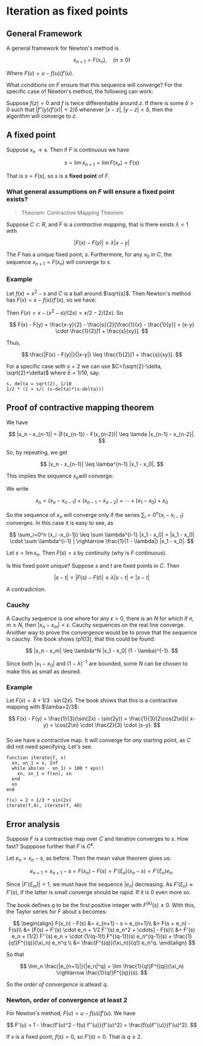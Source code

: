 # Iteration as fixed points

## General Framework

A general framework for Newton's method is

$$
x_{n+1} = F(x_n), \quad (n\geq 0)
$$

Where $F(u) = u - f(u)/f'(u)$.

What conditions on $F$ ensure that this sequence will converge? For the specific case of Newton's method, the following can work:

Suppose $f(z) = 0$ and $f$ is twice differentiable around $z$. 
If there is some $\delta > 0$ such that $|f''(y)/f'(x)| < 2/\delta$ whenever $|x-z|, |y-z| < \delta$, then the algorithm will converge to $z$.

## A fixed point

Suppose $x_n \rightarrow s$. Then if $F$ is continuous we have

$$
s = \lim x_{n+1} = \lim F(x_n) = F(s)
$$

That is $s = F(s)$, so $s$ is a **fixed point** of $F$.


### What general assumptions on $F$ will ensure a fixed point exists?

> Theorem: Contractive Mapping Theorem

Suppose $C \subset R$, and $F$ is a *contractive mapping*, that is there exists $\lambda < 1$ with

$$
| F(x) - F(y) | \leq \lambda |x - y|
$$

The $F$ has a unique fixed point, $s$. Furthermore, for any $x_0$ in $C$, the sequence $x_{n+1} = F(x_n)$ will converge to $s$.

### Example

Let $f(x) = x^2 - s$ and $C$ is a ball around $\sqrt{s}$. Then Newton's method has $F(x) = x - f(x)/f'(x)$, so we have:

Then $F(x) = x - (x^2 - s)/(2x) = x/2 - 2/(2x)$. So

$$
F(x) - F(y) = \frac{x-y}{2} - \frac{s}{2}[\frac{1}{x} - \frac{1}{y}] = (x-y) \cdot \frac{1}{2}[1 + \frac{s}{xy}].
$$

Thus,

$$
\frac{|F(x) - F(y)|}{|x-y|} \leq \frac{1}{2}[1 + \frac{s}{xy}].
$$

For a specific case with $s=2$ we can use $C=(\sqrt{2}-\delta, \sqrt{2}+\delta)$ where $\delta = 1/10$, say.

```
s, delta = sqrt(2), 1/10
1/2 * (1 + s/( (s-delta)*(s-delta)))
```

## Proof of contractive mapping theorem

We have

$$
|x_n - x_{n-1}| = |F(x_{n-1}) - F(x_{n-2})| \leq \lamda |x_{n-1} - x_{n-2}|.
$$

So, by repeating, we get

$$
|x_n - x_{n-1}| \leq \lamba^{n-1} |x_1 - x_0|.
$$

This implies the sequence $x_n$will converge:

We write

$$
x_n = (x_n - x_{n-1}) + (x_{n-1} - x_{n-2}) + \cdots + (x_1 - x_0) + x_0
$$

So the sequence of $x_n$ will converge only if the series $\sum_i=0^n (x_i -x_{i-1})$ converges. In this case it is easy to see, as

$$
\sum_i=0^n (x_i -x_{i-1}) \leq \sum \lambda^{i-1} |x_1 - x_0| = |x_1 - x_0| \cdot \sum \lambda^{i-1} | \rightarrow \frac{1}{1 - \lambda|} |x_1 - x_0|.
$$

Let $s = \lim x_n$. Then $F(s) = s$ by continuity (why is $F$ continuous).

Is this fixed point unique? Suppose $s$ and $t$ are fixed points in $C$. Then

$$
|s - t|  = |F(s) - F(t)| \leq \lambda |s-t| < |s -t|
$$

A contradiction.


### Cauchy

A Cauchy sequence is one where for any $\epsilon > 0$, there is an $N$ for which if $n,m \geq N$, then $|x_n - x_m| < \epsilon$. Cauchy sequences on the real line converge. Another way to prove the convergence would be to prove that the sequence is cauchy. The book shows (p103), that this could be found:

$$
|x_n - x_m| \leq \lambda^N |x_1 - x_0| (1 - \lamba)^{-1}.
$$

Since both $|x_1 - x_0|$ and $(1 - \lambda)^{-1}$ are bounded, some $N$ can be chosen to make this as small as desired.

### Example

Let $F(x) = 4 + 1/3 \cdot \sin(2x)$. The book shows that this is a contractive mapping with $\lamba=2/3$:

$$
F(x) - F(y) = \frac{1}{3}(\sin(2x) - \sin(2y)) = \frac{1}{3}(2\cos(2\xi))( x- y) = \cos(2\xi) \cdot \frac{2}{3} \cdot (x-y).
$$


### 

So we have a contractive map. It will converge for *any* starting point, as $C$ did not need specifying. Let's see.

```
function iterate(f, x)
  xn, xn_1 = x, Inf
  while abs(xn - xn_1) > 100 * eps()
    xn, xn_1 = f(xn), xn
  end
  xn
end
```

```
f(x) = 2 + 1/3 * sin(2x)
iterate(f,4), iterate(f, 40)
```

## Error analysis

Suppose $F$ is a contractive map over $C$ and iteration converges to $s$. How fast? Supppose further that $F$ is $C^k$.

Let $e_n = x_n - s$, as before. Then the mean value theorem gives us:

$$
e_{n+1} = x_{n+1} - s = F(x_n) - F(s) = F'(\xi_n) (x_n - s) = F'(\xi_n) e_n.
$$

Since $|F'(\xi_m)| < 1$, we must have the sequence $|e_n|$ decreasing. As $F'(\xi_n) \approx F'(s)$, if the latter is small converge should be rapid. If it is $0$ even more so.

The book defines $q$ to be the first positive integer with $F^(k)(s) \neq 0$. With this, the Taylor series for $F$ about $s$ becomes:

$$
\begin{align}
F(x_n) - F(s) &= x_{n+1} - s = e_{n+1}\\
&= F(s + e_n) - F(s)\\
&= [F(s) + F'(s) \cdot e_n + 1/2 F''(s) e_n^2 + \cdots] - F(s)\\
&= F'(s) e_n + (1/2) F''(s) e_n + \cdot (1/(q-1)!) F^{(q-1})(s) e_n^{q-1}(s) + \frac{1}{q!}F^{(q)}(\xi_n) e_n^q \\
&= \frac{F^{(q)}(\xi_n)}{q!} e_n^q.
\end{align}
$$

So that

$$
\lim_n \frac{|e_{n+1}|}{|e_n|^q} = \lim \frac{1}{q!}F^{(q)}(\xi_n) \rightarrow \frac{1}{q!}F^{(q)}(s).
$$

So the *order of convergence* is atleast $q$.

### Newton, order of convergence at least $2$

For Newton's method, $F(u) = u - f(u)/f'(u)$. We have

$$
F'(u) = 1 - \frac{f'(u)^2 - f(u) f''(u)}{f'(u)^2} = \frac{f(u)f''(u)}{f'(u)^2}.
$$

If $s$ is a fixed point, $f(s) = 0$, so $F'(s)=0$. That is $q \geq 2$.
